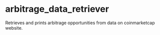 # arbitrage_data_retriever
Retrieves and prints arbitrage opportunities from data on coinmarketcap website.
